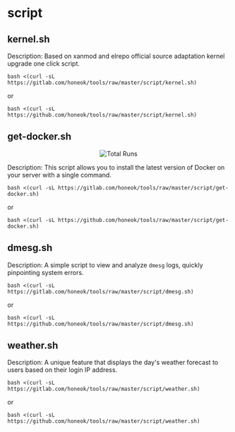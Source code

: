 # script

## kernel.sh

Description: Based on xanmod and elrepo official source adaptation kernel upgrade one click script.

```shell
bash <(curl -sL https://gitlab.com/honeok/tools/raw/master/script/kernel.sh)
```
or
```shell
bash <(curl -sL https://github.com/honeok/tools/raw/master/script/kernel.sh)
```

## get-docker.sh

<p align="center">
<img src="https://hits.honeok.com/get-docker.svg?action=view&count_bg=%2379C83D&title_bg=%23555555&title=Hits&edge_flat=flase" alt="Total Runs"/>
</p>

Description: This script allows you to install the latest version of Docker on your server with a single command.

```shell
bash <(curl -sL https://gitlab.com/honeok/tools/raw/master/script/get-docker.sh)
```
or
```shell
bash <(curl -sL https://github.com/honeok/tools/raw/master/script/get-docker.sh)
```

## dmesg.sh

Description: A simple script to view and analyze `dmesg` logs, quickly pinpointing system errors.

```shell
bash <(curl -sL https://gitlab.com/honeok/tools/raw/master/script/dmesg.sh)
```
or
```shell
bash <(curl -sL https://github.com/honeok/tools/raw/master/script/dmesg.sh)
```

## weather.sh

Description: A unique feature that displays the day's weather forecast to users based on their login IP address.

```shell
bash <(curl -sL https://gitlab.com/honeok/tools/raw/master/script/weather.sh)
```
or
```shell
bash <(curl -sL https://github.com/honeok/tools/raw/master/script/weather.sh)
```